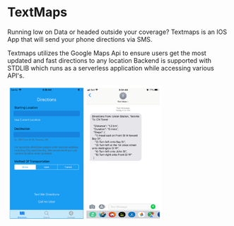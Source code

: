 # TextMaps
Running low on Data or headed outside your coverage? 
Textmaps is an IOS App that will send your phone directions via SMS.

Textmaps utilizes the Google Maps Api to ensure users get the most updated and fast directions to any location
Backend is supported with STDLIB which runs as a serverless application while accessing various API's. 

<p align="left">
<img src="Temp/Iphone.png" width="350" title="Screenshot">
</p

